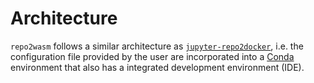 # Architecture

`repo2wasm` follows a similar architecture as [`jupyter-repo2docker`], i.e. the configuration file provided by the user are incorporated into a [Conda](https://docs.conda.io/en/latest/index.html) environment that also has a integrated development environment (IDE).

[`jupyter-repo2docker`]: https://github.com/jupyterhub/repo2docker
